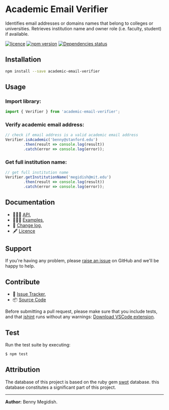 # Academic Email Verifier
Identifies email addresses or domains names that belong to colleges or universities.
Retrieves institution name and owner role (i.e. faculty, student) if available.   

[![licence](https://img.shields.io/github/license/bennymeg/AcademicEmailVerifier.svg)](https://github.com/bennymeg/AcademicEmailVerifier/blob/master/LICENSE)
[![npm version](https://img.shields.io/npm/v/academic-email-verifier.svg)](https://www.npmjs.com/package/academic-email-verifier)
[![Dependencies status](https://david-dm.org/bennymeg/AcademicEmailVerifier/status.svg)](https://david-dm.org/bennymeg/AcademicEmailVerifier)

## Installation
```bash
npm install --save academic-email-verifier
```
## Usage

### Import library:
```javascript
import { Verifier } from 'academic-email-verifier';
```

### Verify academic email address:
```javascript
// check if email address is a valid academic email address
Verifier.isAcademic('benny@stanford.edu')
        .then(result => console.log(result))
        .catch(error => console.log(error));
```

### Get full institution name:
```javascript
// get full institution name
Verifier.getInstitutionName('megidish@mit.edu')
        .then(result => console.log(result))
        .catch(error => console.log(error));
```


## Documentation ##  
- 👨🏼‍💻 [API](https://github.com/bennymeg/AcademicEmailVerifier/blob/master/docs/API.md),  
- 👩🏼‍🏫 [Examples](https://github.com/bennymeg/AcademicEmailVerifier/blob/master/docs/examples),  
- 📜 [Change log](https://github.com/bennymeg/AcademicEmailVerifier/blob/master/docs/CHANGELOG.md),  
- 🖋 [Licence](https://github.com/bennymeg/AcademicEmailVerifier/blob/master/LICENSE)

## Support ##
If you're having any problem, please [raise an issue](https://github.com/bennymeg/AcademicEmailVerifier/issues/new) on GitHub and we'll be happy to help.


## Contribute ##
- 👾 [Issue Tracker](https://github.com/bennymeg/AcademicEmailVerifier/issues),
- 📦 [Source Code](https://github.com/bennymeg/AcademicEmailVerifier/)

Before submitting a pull request, please make sure that you include tests, and that [jshint](http://jshint.com) runs without any warnings: [Download VSCode extension](https://marketplace.visualstudio.com/items?itemName=dbaeumer.jshint).

## Test ## 
Run the test suite by executing:

```sh
$ npm test
```

## Attribution ## 
The database of this project is based on the ruby gem [swot](https://github.com/leereilly/swot) database. this database constitutes a significant part of this project. 

___

**Author:** Benny Megidish.